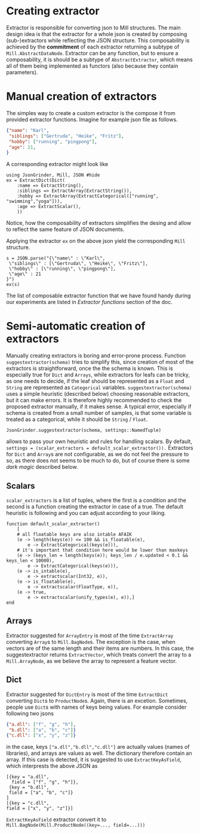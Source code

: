 # Creating extractor

Extractor is responsible for converting json to Mill structures. The main design idea is that the extractor for a whole json is created by composing (sub-)extractors while reflecting the JSON structure. This composability is achieved by the **commitment** of each extractor returning a subtype of `Mill.AbstractDataNode`. Extractor can be any function, but to ensure a composability, it is should be a subtype of `AbstractExtractor`, which means all of them being implemented as functors (also because they contain parameters).

# Manual creation of extractors
The simples way to create a custom extractor is the compose it from provided extractor functions. Imagine for example json file as follows.
```json
{"name": "Karl",
 "siblings": ["Gertruda", "Heike", "Fritz"],
 "hobby": ["running", "pingpong"],
 "age": 21,
}
```

A corresponding extractor might look like
```@example 1
using JsonGrinder, Mill, JSON #hide
ex = ExtractDict(Dict(
	:name => ExtractString(),
	:siblings => ExtractArray(ExtractString()),
	:hobby => ExtractArray(ExtractCategorical(["running", "swimming","yoga"])),
	:age => ExtractScalar(),
	))
```
Notice, how the composability of extractors simplifies the desing and allow to reflect the same feature of JSON documents.

Applying the extractor `ex` on the above json yield the corresponding `Mill` structure.
```@example 1
s = JSON.parse("{\"name\" : \"Karl\",
 \"siblings\" : [\"Gertruda\", \"Heike\", \"Fritz\"],
 \"hobby\" : [\"running\", \"pingpong\"],
 \"age\" : 21
}")
ex(s)
```


The list of composable extractor function that we have found handy during our experiments are listed in *Extractor functions* section of the doc.

# Semi-automatic creation of extractors
Manually creating extractors is boring and error-prone process. Function `suggestextractor(schema)` tries to simplify this, since creation of most of the extractors is straightforward, once the the schema is known. This is especially true for `Dict` and `Arrays`, while extractors for leafs can be tricky, as one needs to decide, if the leaf should be represented as a  `Float` and `String` are represented as `Categorical` variables. `suggestextractor(schema)` uses a simple heuristic (described below) choosing reasonable extractors, but it can make errors. It is therefore highly recommended to check the proposed extractor manually, if it makes sense. A typical error, especially if schema is created from a small number of samples, is that some variable is treated as a categorical, while it should be `String` / `Float`.

```
JsonGrinder.suggestextractor(schema, settings::NamedTuple)

```
allows to pass your own heuristic and rules for handling scalars. By default,
`settings = (scalar_extractors = default_scalar_extractor()).`
Extractors for `Dict` and `Array`s are not configurable, as we do not feel the pressure to so, as there does not seems to be much to do, but of course there is some *dark magic* described below.

## Scalars

`scalar_extractors` is a list of tuples, where the first is a condition and the second is a function creating the extractor in case of a true. The default heuristic is following and
you can adjust according to your liking.
```
function default_scalar_extractor()
	[
	# all floatable keys are also intable AFAIK
	(e -> length(keys(e)) <= 100 && is_floatable(e),
		e -> ExtractCategorical(keys(e))),
	# it's important that condition here would be lower than maxkeys
	(e -> (keys_len = length(keys(e)); keys_len / e.updated < 0.1 && keys_len < 10000),
		e -> ExtractCategorical(keys(e))),
	(e -> is_intable(e),
		e -> extractscalar(Int32, e)),
	(e -> is_floatable(e),
	 	e -> extractscalar(FloatType, e)),
	(e -> true,
		e -> extractscalar(unify_types(e), e)),]
end
```

## Arrays
Extractor suggested for `ArrayEntry` is most of the time `ExtractArray` converting `Array`s to `Mill.BagNode`s. The exception is the case, when vectors are of the same length and their items are numbers. In this case, the suggestextractor returns `ExtractVector`, which treats convert the array to a `Mill.ArrayNode`, as we believe the array to represent a feature vector.

## Dict
Extractor suggested for `DictEntry` is most of the time `ExtractDict` converting `Dict`s to `ProductNode`s. Again, there is an excetion. Sometimes, people use `Dict`s with names of keys being values.
For example consider following two jsons
```json
{"a.dll": ["f", "g", "h"],
 "b.dll": ["a", "b", "c"]}
{"c.dll": ["x", "y", "z"]}
```
in the case, keys `["a.dll","b.dll","c.dll"]` are actually values (names of libraries), and arrays are values as well. The dictionary therefore contain an array. If this case is detected, it is suggested to use `ExtractKeyAsField`, which interprests the above JSON as
```
[{key = "a.dll",
  field = ["f", "g", "h"]},
 {key = "b.dll",
 field = ["a", "b", "c"]}
]
[{key = "c.dll",
field = ["x", "y", "z"]}]
```
`ExtractKeyAsField` extractor convert it to `Mill.BagNode(Mill.ProductNode((key=..., field=...)))`
